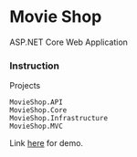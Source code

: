 <!-- Heading -->
# Movie Shop
ASP.NET Core Web Application
<!-- Links -->


<!-- Inline code block  -->

### Instruction


Projects
``` 
MovieShop.API
MovieShop.Core
MovieShop.Infrastructure
MovieShop.MVC
```

Link [here](https://google.com/) for demo.

<!--  Images -->
<!-- ![demo](demo.gif) -->





